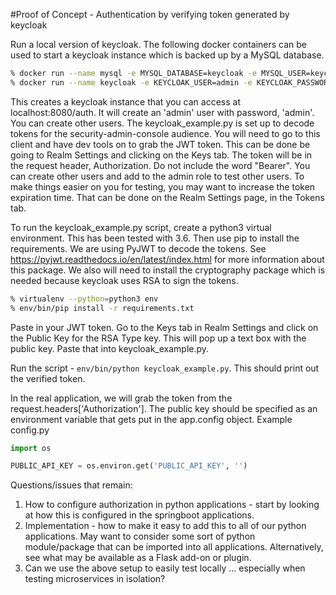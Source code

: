 #Proof of Concept - Authentication by verifying token generated by keycloak

Run a local version of keycloak. The following docker containers can be used to start a keycloak instance which is backed
up by a MySQL database.

```bash
% docker run --name mysql -e MYSQL_DATABASE=keycloak -e MYSQL_USER=keycloak -e MYSQL_PASSWORD=password -e MYSQL_ROOT_PASSWORD=root_password -p 3306:3306 -d mysql
% docker run --name keycloak -e KEYCLOAK_USER=admin -e KEYCLOAK_PASSWORD=admin -p 8080:8080 --link mysql:mysql jboss/keycloak-mysql
```
This creates a keycloak instance that you can access at localhost:8080/auth. It will create an 'admin' user with password, 'admin'.
You can create other users. The keycloak_example.py is set up to decode tokens for the security-admin-console audience. You will
need to go to this client and have dev tools on to grab the JWT token. This can be done be going to Realm Settings and clicking on the Keys
tab. The token will be in the request header, Authorization. Do not include the word "Bearer". You can create other users and add to
the admin role to test other users. To make things easier on you for testing, you may want to increase the token 
expiration time. That can be done on the Realm Settings page, in the Tokens tab.

To run the keycloak_example.py script, create a python3 virtual environment. This has been tested with 3.6. Then use pip to 
install the requirements. We are using PyJWT to decode the tokens. See https://pyjwt.readthedocs.io/en/latest/index.html
for more information about this package. We also will need to install the cryptography package which is 
needed because keycloak uses RSA to sign the tokens. 

```bash
% virtualenv --python=python3 env
% env/bin/pip install -r requirements.txt
```

Paste in your JWT token. Go to the Keys tab in Realm Settings and click on the Public Key for the RSA Type key. This will 
pop up a text box with the public key. Paste that into keycloak_example.py.

Run the script - ```env/bin/python keycloak_example.py```. This should print out the verified token.

In the real application, we will grab the token from the request.headers['Authorization']. The public key should be specified
as an environment variable that gets put in the app.config object. Example config.py
```python
import os

PUBLIC_API_KEY = os.environ.get('PUBLIC_API_KEY', '')
```

Questions/issues that remain:
1. How to configure authorization in python applications - start by looking at how this is configured in the springboot applications.
2. Implementation - how to make it easy to add this to all of our python applications. May want to consider some sort
of python module/package that can be imported into all applications. Alternatively, see what may be available as a Flask add-on
or plugin.
3. Can we use the above setup to easily test locally ... especially when testing microservices in isolation?
